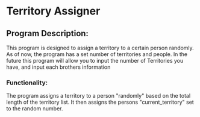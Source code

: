 # Territory Assigner

## Program Description:
This program is designed to assign a territory to a certain person randomly. As of now, the program has a set number of territories and people. In the future this program will allow you to input the number of Territories you have, and input each brothers information

### Functionality:
The program assigns a territory to a person "randomly" based on the total length of the territory list. It then assigns the persons "current_territory" set to the random number.
